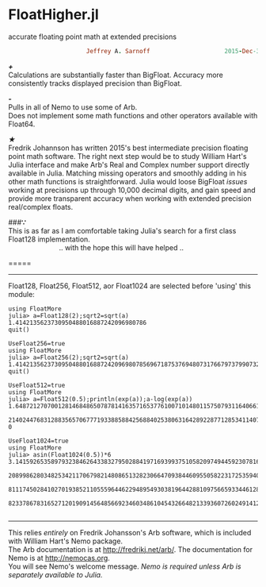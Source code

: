 # FloatHigher.jl
accurate floating point math at extended precisions

```ruby
                      Jeffrey A. Sarnoff                     2015-Dec-30 03:21:21
```                    



*__+__*  
   Calculations are substantially faster than BigFloat.
   Accuracy more consistently tracks displayed precision than BigFloat.

*__-__*  
   Pulls in all of Nemo to use some of Arb.  
   Does not implement some math functions and other operators available with Float64.  
   
_★_  
   Fredrik Johannson has written 2015's best intermediate precision floating point math software. The right next step would be to study William Hart's Julia interface and make Arb's Real and Complex number support directly available in Julia. Matching missing operators and smoothly adding in his other math functions is straightforward.  Julia would loose BigFloat *issues* working at precisions up through 10,000 decimal digits,
and gain speed and provide more transparent accuracy when working with extended precision real/complex floats.  

###__∵__  
  This is as far as I am comfortable taking Julia's search for a first class Float128 implementation.  
 &nbsp;&nbsp;&nbsp;&nbsp;&nbsp;&nbsp;&nbsp;&nbsp; &nbsp;&nbsp;&nbsp;&nbsp;&nbsp;&nbsp;&nbsp;&nbsp; &nbsp;&nbsp;&nbsp;&nbsp;&nbsp;&nbsp;&nbsp;&nbsp;.. with the hope this will have helped ..

=====


----
Float128, Float256, Float512, aor Float1024 are selected before 'using' this module:

```
using FloatMore
julia> a=Float128(2);sqrt2=sqrt(a)
1.4142135623730950488016887242096980786
quit()

UseFloat256=true
using FloatMore
julia> a=Float256(2);sqrt2=sqrt(a)
1.414213562373095048801688724209698078569671875376948073176679737990732478462
quit()

UseFloat512=true
using FloatMore
julia> a=Float512(0.5);println(exp(a));a-log(exp(a))
1.648721270700128146848650787814163571653776100710148011575079311640661021194  
 2140244768312883565706777193388588425688402538063164289228771285341140760306  
0

UseFloat1024=true
using FloatMore
julia> asin(Float1024(0.5))*6
3.141592653589793238462643383279502884197169399375105820974944592307816406286  
 2089986280348253421170679821480865132823066470938446095505822317253594081284  
 8111745028410270193852110555964462294895493038196442881097566593344612847564  
 8233786783165271201909145648566923460348610454326648213393607260249141273725  
 

```

-----
   

This relies *entirely* on Fredrik Johansson's Arb software, which is included with William Hart's Nemo package.  
The Arb documentation is at http://fredrikj.net/arb/.  The documentation for Nemo is at http://nemocas.org.  
You will see Nemo's welcome message.  _Nemo is required unless Arb is separately available to Julia._

